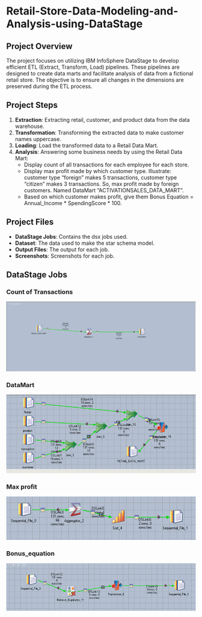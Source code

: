 # Retail-Store-Data-Modeling-and-Analysis-using-DataStage

## Project Overview
The project focuses on utilizing IBM InfoSphere DataStage to develop efficient ETL (Extract, Transform, Load) pipelines. These pipelines are designed to create data marts and facilitate analysis of data from a fictional retail store. The objective is to ensure all changes in the dimensions are preserved during the ETL process.

## Project Steps
1. **Extraction**: Extracting retail, customer, and product data from the data warehouse.
2. **Transformation**: Transforming the extracted data to make customer names uppercase.
3. **Loading**: Load the transformed data to a Retail Data Mart.
4. **Analysis**: Answering some business needs by using the Retail Data Mart:
   - Display count of all transactions for each employee for each store.
   - Display max profit made by which customer type. Illustrate: customer type “foreign” makes 5 transactions, customer type “citizen” makes 3 transactions. So, max profit made by
     foreign customers. Named DataMart “ACTIVATIONSALES_DATA_MART”.
   - Based on which customer makes profit, give them Bonus Equation = Annual_Income * SpendingScore * 100.

## Project Files
- **DataStage Jobs**: Contains the dsx jobs used.
- **Dataset**: The data used to make the star schema model.
- **Output Files**: The output for each job.
- **Screenshots**: Screenshots for each job.

## DataStage Jobs

### Count of Transactions
![Count of Transactions](https://github.com/ahmeedaliii/Retail-Store-Data-Analysis-And-ETL-using-DataStage/blob/main/screens/Count_of_Transactions.PNG)

### DataMart
![DataMart](https://github.com/ahmeedaliii/Retail-Store-Data-Analysis-And-ETL-using-DataStage/blob/main/screens/DataMart.PNG)

### Max profit
![max_profit](https://github.com/ahmeedaliii/Retail-Store-Data-Analysis-And-ETL-using-DataStage/blob/main/screens/max_profit.PNG)

### Bonus_equation
![bonus_equation](https://github.com/ahmeedaliii/Retail-Store-Data-Analysis-And-ETL-using-DataStage/blob/main/screens/bonus_equation.PNG)

